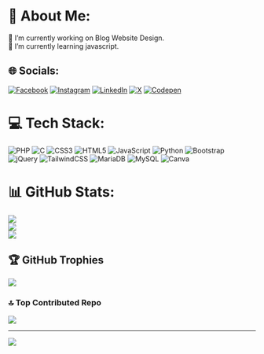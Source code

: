 # 💫 About Me:
🔭 I’m currently working on Blog Website Design.<br>🌱 I’m currently learning javascript.


## 🌐 Socials:
[![Facebook](https://img.shields.io/badge/Facebook-%231877F2.svg?logo=Facebook&logoColor=white)](https://facebook.com/iamvishveshs) [![Instagram](https://img.shields.io/badge/Instagram-%23E4405F.svg?logo=Instagram&logoColor=white)](https://instagram.com/iamvishveshs) [![LinkedIn](https://img.shields.io/badge/LinkedIn-%230077B5.svg?logo=linkedin&logoColor=white)](https://linkedin.com/in/iamvishveshs) [![X](https://img.shields.io/badge/X-black.svg?logo=X&logoColor=white)](https://x.com/iamvishveshs) [![Codepen](https://img.shields.io/badge/Codepen-000000?style=for-the-badge&logo=codepen&logoColor=white)](https://codepen.io/iamvishveshs) 

# 💻 Tech Stack:
![PHP](https://img.shields.io/badge/php-%23777BB4.svg?style=flat-square&logo=php&logoColor=white) ![C](https://img.shields.io/badge/c-%2300599C.svg?style=flat-square&logo=c&logoColor=white) ![CSS3](https://img.shields.io/badge/css3-%231572B6.svg?style=flat-square&logo=css3&logoColor=white) ![HTML5](https://img.shields.io/badge/html5-%23E34F26.svg?style=flat-square&logo=html5&logoColor=white) ![JavaScript](https://img.shields.io/badge/javascript-%23323330.svg?style=flat-square&logo=javascript&logoColor=%23F7DF1E) ![Python](https://img.shields.io/badge/python-3670A0?style=flat-square&logo=python&logoColor=ffdd54) ![Bootstrap](https://img.shields.io/badge/bootstrap-%238511FA.svg?style=flat-square&logo=bootstrap&logoColor=white) ![jQuery](https://img.shields.io/badge/jquery-%230769AD.svg?style=flat-square&logo=jquery&logoColor=white) ![TailwindCSS](https://img.shields.io/badge/tailwindcss-%2338B2AC.svg?style=flat-square&logo=tailwind-css&logoColor=white) ![MariaDB](https://img.shields.io/badge/MariaDB-003545?style=flat-square&logo=mariadb&logoColor=white) ![MySQL](https://img.shields.io/badge/mysql-4479A1.svg?style=flat-square&logo=mysql&logoColor=white) ![Canva](https://img.shields.io/badge/Canva-%2300C4CC.svg?style=flat-square&logo=Canva&logoColor=white)
# 📊 GitHub Stats:
![](https://github-readme-stats.vercel.app/api?username=iamvishveshs&theme=discord_old_blurple&hide_border=false&include_all_commits=true&count_private=true)<br/>
![](https://github-readme-streak-stats.herokuapp.com/?user=iamvishveshs&theme=discord_old_blurple&hide_border=false)<br/>
![](https://github-readme-stats.vercel.app/api/top-langs/?username=iamvishveshs&theme=discord_old_blurple&hide_border=false&include_all_commits=true&count_private=true&layout=compact)

## 🏆 GitHub Trophies
![](https://github-profile-trophy.vercel.app/?username=iamvishveshs&theme=radical&no-frame=false&no-bg=false&margin-w=4)

### 🔝 Top Contributed Repo
![](https://github-contributor-stats.vercel.app/api?username=iamvishveshs&limit=5&theme=radical&combine_all_yearly_contributions=true)


---
[![](https://visitcount.itsvg.in/api?id=iamvishveshs&icon=7&color=6)](https://visitcount.itsvg.in)

<!-- Proudly created with GPRM ( https://gprm.itsvg.in ) -->

